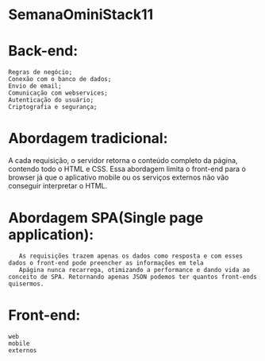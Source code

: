 # SemanaOminiStack11

# Back-end:
    Regras de negócio;
    Conexão com o banco de dados;
    Envio de email;
    Comunicação com webservices;
    Autenticação do usuário;
    Criptografia e segurança;

# Abordagem tradicional:
   A cada requisição, o servidor retorna o conteúdo completo da página, contendo todo o HTML e CSS.
   Essa abordagem limita o front-end para o browser já que o aplicativo mobile ou os serviços externos não vão conseguir interpretar o HTML.

#   Abordagem SPA(Single page application):
       As requisições trazem apenas os dados como resposta e com esses dados o front-end pode preencher as informações em tela 
       Apágina nunca recarrega, otimizando a performance e dando vida ao conceito de SPA. Retornando apenas JSON podemos ter quantos front-ends quisermos.


# Front-end:
    web
    mobile
    externos
